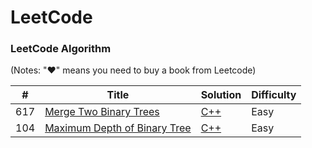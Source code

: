 LeetCode
========

### LeetCode Algorithm

(Notes: "&hearts;" means you need to buy a book from Leetcode)

| #    | Title                                                        | Solution                                                     | Difficulty |
| ---- | ------------------------------------------------------------ | ------------------------------------------------------------ | ---------- |
| 617  | [Merge Two Binary Trees](https://leetcode.com/problems/merge-two-binary-trees) | [C++](./algorithms/cpp/mergeTwoBinaryTrees/MergeTwoBinaryTrees.cc) | Easy       |
| 104  | [Maximum Depth of Binary Tree](https://leetcode.com/problems/maximum-depth-of-binary-tree) | [C++](./algorithms/cpp/maximumDepthOfBinaryTree/MaximumDepthOfBinaryTree.cc) | Easy       |